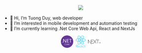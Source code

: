 <div id="header" align="center">
  <img src="https://media.giphy.com/media/M9gbBd9nbDrOTu1Mqx/giphy.gif" width="100"/>
</div>

- 👋 Hi, I’m Tuong Duy, web developer
- 👀 I’m interested in mobile development and automation testing
- 🌱 I’m currently learning .Net Core Web Api, React and NextJs
<div align="center">
  <img src="https://github.com/devicons/devicon/blob/master/icons/dotnetcore/dotnetcore-original.svg" width="40" height="40"/>
  <img src="https://github.com/devicons/devicon/blob/master/icons/react/react-original-wordmark.svg" width="40" height="40"/>
  <img src="https://github.com/devicons/devicon/blob/master/icons/nextjs/nextjs-original-wordmark.svg" width="40" height="40"/>
</div>
